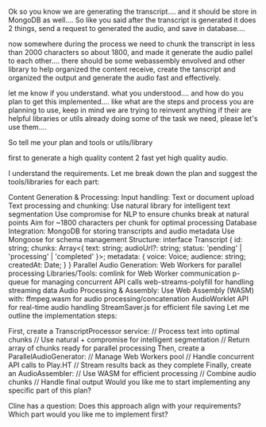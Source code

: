 Ok so you know we are generating the transcript.... and it should be store in MongoDB as well....
So like you said after the transcript is generated it does 2 things, send a request to generated the audio, and save in database....

now somewhere during the process we need to chunk the transcript in less than 2000 characters so about 1800, and made it generate the audio pallel to each other.... there should be some webassembly envolved and other library to help organized the content receive, create the tanscript and organized the output and generate the audio fast and effectively.

let me know if you understand. what you understood.... and how do you plan to get this implemented....
like what are the steps and process you are planning to use, keep in mind we are trying to reinvent anything if their are helpful libraries or utils already doing some of the task we need, please let's use them....

So tell me your plan and tools or utils/library

first to generate a high quality content
2 fast yet high quality audio.


I understand the requirements. Let me break down the plan and suggest the tools/libraries for each part:

Content Generation & Processing:
Input handling: Text or document upload
Text processing and chunking:
Use natural library for intelligent text segmentation
Use compromise for NLP to ensure chunks break at natural points
Aim for ~1800 characters per chunk for optimal processing
Database Integration:
MongoDB for storing transcripts and audio metadata
Use Mongoose for schema management
Structure:
interface Transcript {
  id: string;
  chunks: Array<{
    text: string;
    audioUrl?: string;
    status: 'pending' | 'processing' | 'completed'
  }>;
  metadata: {
    voice: Voice;
    audience: string;
    createdAt: Date;
  }
}
Parallel Audio Generation:
Web Workers for parallel processing
Libraries/Tools:
comlink for Web Worker communication
p-queue for managing concurrent API calls
web-streams-polyfill for handling streaming data
Audio Processing & Assembly:
Use Web Assembly (WASM) with:
ffmpeg.wasm for audio processing/concatenation
AudioWorklet API for real-time audio handling
StreamSaver.js for efficient file saving
Let me outline the implementation steps:

First, create a TranscriptProcessor service:
// Process text into optimal chunks
// Use natural + compromise for intelligent segmentation
// Return array of chunks ready for parallel processing
Then, create a ParallelAudioGenerator:
// Manage Web Workers pool
// Handle concurrent API calls to Play.HT
// Stream results back as they complete
Finally, create an AudioAssembler:
// Use WASM for efficient processing
// Combine audio chunks
// Handle final output
Would you like me to start implementing any specific part of this plan?


Cline has a question:
Does this approach align with your requirements? Which part would you like me to implement first?